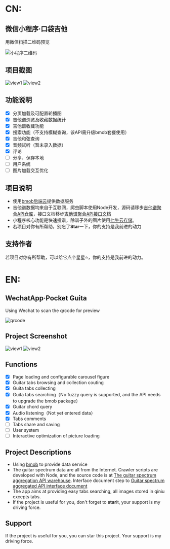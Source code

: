 # CN:
## 微信小程序·口袋吉他
用微信扫描二维码预览

![小程序二维码](https://cdn.jsdelivr.net/gh/sandy1504/media@master/20220701/kdjt-qrcode-new.1mzorl850q4g.webp)

## 项目截图
![view1](https://cdn.jsdelivr.net/gh/sandy1504/media@master/20220701/image.3ugd20omo080.webp)
![view2](https://cdn.jsdelivr.net/gh/sandy1504/media@master/20220701/bce5b18a7f046feb_600_0.1lgud6ju4wps.webp)

## 功能说明
- [x] 分页加载及可配置轮播图
- [x] 吉他谱浏览及收藏数据统计
- [x] 吉他谱收藏功能
- [x] 搜索功能（不支持模糊查询，该API需升级bmob套餐使用）
- [x] 吉他和弦查询
- [x] 音频试听（暂未录入数据）
- [x] 评论
- [ ] 分享、保存本地
- [ ] 用户系统
- [ ] 图片加载交互优化

## 项目说明
- 使用[bmob后端云](https://www.bmob.cn/)提供数据服务
- 吉他谱数据均来自于互联网，爬虫脚本使用Node开发，源码请移步[吉他谱聚合API仓库](https://github.com/alex1504/node-guita-spider)，接口文档移步[吉他谱聚合API接口文档](http://www.huzerui.com/node-guita-spider/docs)
- 小程序核心功能是快速搜谱，除谱子外的图片使用[七牛云存储](https://www.qiniu.com/)。
- 若项目对你有所帮助，别忘了**Star**一下，你的支持是我前进的动力

## 支持作者
若项目对你有所帮助，可以给它点个星星⭐，你的支持是我前进的动力。

# EN:
## WechatApp·Pocket Guita
Using Wechat to scan the qrcode for preview

![qrcode](https://cdn.jsdelivr.net/gh/sandy1504/media@master/20220701/kdjt-qrcode-new.1mzorl850q4g.webp)

## Project Screenshot
![view1](https://cdn.jsdelivr.net/gh/sandy1504/media@master/20220701/image.3ugd20omo080.webp)
![view2](https://cdn.jsdelivr.net/gh/sandy1504/media@master/20220701/bce5b18a7f046feb_600_0.1lgud6ju4wps.webp)

## Functions
- [x] Page loading and configurable carousel figure
- [x] Guitar tabs browsing and collection couting
- [x] Guita tabs collecting
- [x] Guita tabs  searching（No fuzzy query is supported, and the API needs to upgrade the bmob package）
- [x] Guitar chord query
- [x] Audio listening（Not yet entered data）
- [x] Tabs comments
- [ ] Tabs share and saving
- [ ] User system 
- [ ] Interactive optimization of picture loading

## Project Descriptions
- Using [bmob](https://www.bmob.cn/) to provide data service
- The guitar spectrum data are all from the Internet. Crawler scripts are developed with Node, and the source code is at [The guitar spectrum aggregation API warehouse](https://github.com/alex1504/node-guita-spider). Interface document step to
[Guitar spectrum aggregated API interface document](http://www.huzerui.com/node-guita-spider/docs)
- The app aims at providing easy tabs searching, all images stored in qiniu excepts tabs.
- If the project is useful for you, don't forget to **star**it, your support is my driving force.

## Support
If the project is useful for you, you can star this project. Your support is my driving force.
